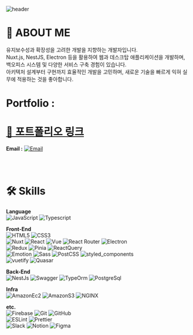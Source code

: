 ![header](https://capsule-render.vercel.app/api?type=waving&color=timeAuto&height=250&section=header&text=Namgyung%20Kim&fontSize=70&animation=fadeIn&fontAlignY=38&descAlignY=54&descAlign=62)

# 🤗 ABOUT ME
유지보수성과 확장성을 고려한 개발을 지향하는 개발자입니다.   
Nuxt.js, NestJS, Electron 등을 활용하여 웹과 데스크탑 애플리케이션을 개발하며, 백오피스 시스템 및 다양한 서비스 구축 경험이 있습니다.  
아키텍처 설계부터 구현까지 효율적인 개발을 고민하며, 새로운 기술을 빠르게 익혀 실무에 적용하는 것을 좋아합니다.   


# **Portfolio :** 
# [🔗 포트폴리오 링크](https://drive.google.com/file/d/1mfK77etnNQmL9lhePphZ7NKJKu-2l8rQ/view?usp=drive_link)  


**Email :** 
[![Email](https://img.shields.io/badge/namgyung.kim@gmail.com-4A86CF?style=flat-square&logo=Gmail&logoColor=white)](mailto:namgyung.kim@gmail.com)

<br />
<br />

# 🛠 Skills
**Language**  
![JavaScript](https://img.shields.io/badge/JavaScript-F7DF1E?style=flat-square&logo=JavaScript&logoColor=white)
![Typescript](https://img.shields.io/badge/TypeScript-3178C6?style=flat-square&logo=Typescript&logoColor=white)


**Front-End**  
![HTML5](https://img.shields.io/badge/HTML5-E34F26?style=flat-square&logo=HTML5&logoColor=white)
![CSS3](https://img.shields.io/badge/CSS3-1572B6?style=flat-square&logo=CSS3&logoColor=white)  
![Nuxt](https://img.shields.io/badge/Nuxt-00DC82?style=flat-square&logo=Nuxt&logoColor=white)
![React](https://img.shields.io/badge/React-61DAFB?style=flat-square&logo=React&logoColor=white)
![Vue](https://img.shields.io/badge/Vue-4FC08D?style=flat-square&logo=vuedotjs&logoColor=white)
![React Router](https://img.shields.io/badge/ReactRouter-CA4245?style=flat-square&logo=ReactRouter&logoColor=white)
![Electron](https://img.shields.io/badge/Electron-47848F?style=flat-square&logo=Electron&logoColor=white)  
![Redux](https://img.shields.io/badge/Redux-764ABC?style=flat-square&logo=redux&logoColor=white)
![Pinia](https://img.shields.io/badge/Pinia-FFC233?style=flat-square)
![ReactQuery](https://img.shields.io/badge/ReactQuery-FF4154?style=flat-square&logo=reactquery&logoColor=white)   
![Emotion](https://img.shields.io/badge/Emotion-DB7093?style=flat-square)
![Sass](https://img.shields.io/badge/Sass-CC6699?style=flat-square&logo=Sass&logoColor=white)
![PostCSS](https://img.shields.io/badge/PostCSS-DD3A0A?style=flat-square&logo=PostCSS&logoColor=white)
![styled_components](https://img.shields.io/badge/styled_components-DB7093?style=flat-square&logo=styled-components&logoColor=white)  
![vuetify](https://img.shields.io/badge/Vuetify-1867C0?style=flat-square&logo=Vuetify&logoColor=white)
![Quasar](https://img.shields.io/badge/Quasar-050A14?style=flat-square&logo=Quasar&logoColor=white)  


**Back-End**   
![NestJs](https://img.shields.io/badge/NestJs-E0234E?style=flat-square&logo=NestJs&logoColor=white) 
![Swagger](https://img.shields.io/badge/Swagger-85EA2D?style=flat-square&logo=Swagger&logoColor=white) 
![TypeOrm](https://img.shields.io/badge/TypeOrm-FE0803?style=flat-square&logo=TypeOrm&logoColor=white) 
![PostgreSql](https://img.shields.io/badge/PostgreSql-4169E1?style=flat-square&logo=PostgreSql&logoColor=white) 

**Infra**  
![AmazonEc2](https://img.shields.io/badge/AmazonEc2-FF9900?style=flat-square&logo=AmazonEc2&logoColor=white) 
![AmazonS3](https://img.shields.io/badge/AmazonS3-569A31?style=flat-square&logo=AmazonS3&logoColor=white) 
![NGINX](https://img.shields.io/badge/NGINX-009639?style=flat-square&logo=NGINX&logoColor=white) 


**etc.**  
![Firebase](https://img.shields.io/badge/Firebase-FFCA28?style=flat-square&logo=Firebase&logoColor=white)
![Git](https://img.shields.io/badge/Git-F05032?style=flat-square&logo=git&logoColor=white)
![GitHub](https://img.shields.io/badge/GitHub-181717?style=flat-square&logo=GitHub&logoColor=white)  
![ESLint](https://img.shields.io/badge/ESLint-4B32C3?style=flat-square&logo=ESLint&logoColor=white)
![Prettier](https://img.shields.io/badge/Prettier-F7B93E?style=flat-square&logo=Prettier&logoColor=000000)  
![Slack](https://img.shields.io/badge/Slack-4A154B?style=flat-square&logo=Slack&logoColor=white)
![Notion](https://img.shields.io/badge/Notion-000000?style=flat-square&logo=Notion&logoColor=white)
![Figma](https://img.shields.io/badge/Figma-F24E1E?style=flat-square&logo=Figma&logoColor=white)  


<br />
<br />
<br />
